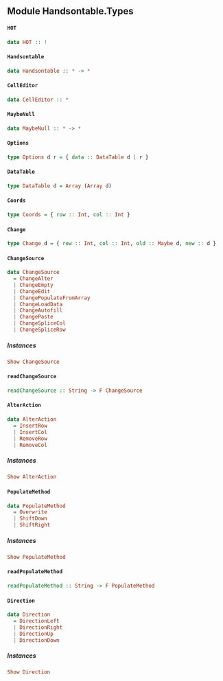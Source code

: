 ## Module Handsontable.Types

#### `HOT`

``` purescript
data HOT :: !
```

#### `Handsontable`

``` purescript
data Handsontable :: * -> *
```

#### `CellEditor`

``` purescript
data CellEditor :: *
```

#### `MaybeNull`

``` purescript
data MaybeNull :: * -> *
```

#### `Options`

``` purescript
type Options d r = { data :: DataTable d | r }
```

#### `DataTable`

``` purescript
type DataTable d = Array (Array d)
```

#### `Coords`

``` purescript
type Coords = { row :: Int, col :: Int }
```

#### `Change`

``` purescript
type Change d = { row :: Int, col :: Int, old :: Maybe d, new :: d }
```

#### `ChangeSource`

``` purescript
data ChangeSource
  = ChangeAlter
  | ChangeEmpty
  | ChangeEdit
  | ChangePopulateFromArray
  | ChangeLoadData
  | ChangeAutofill
  | ChangePaste
  | ChangeSpliceCol
  | ChangeSpliceRow
```

##### Instances
``` purescript
Show ChangeSource
```

#### `readChangeSource`

``` purescript
readChangeSource :: String -> F ChangeSource
```

#### `AlterAction`

``` purescript
data AlterAction
  = InsertRow
  | InsertCol
  | RemoveRow
  | RemoveCol
```

##### Instances
``` purescript
Show AlterAction
```

#### `PopulateMethod`

``` purescript
data PopulateMethod
  = Overwrite
  | ShiftDown
  | ShiftRight
```

##### Instances
``` purescript
Show PopulateMethod
```

#### `readPopulateMethod`

``` purescript
readPopulateMethod :: String -> F PopulateMethod
```

#### `Direction`

``` purescript
data Direction
  = DirectionLeft
  | DirectionRight
  | DirectionUp
  | DirectionDown
```

##### Instances
``` purescript
Show Direction
```


